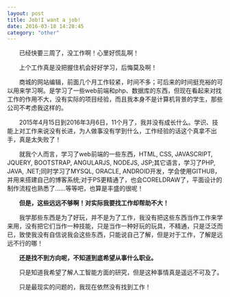 ```yaml
---
layout: post
title: Job!I want a job!
date: 2016-03-18 14:28:45
category: "other"
---
```


　　已经快要三周了，没工作啊！心里好慌乱啊！

　　上个工作真是没把握住机会好好学习，后悔莫及啊！

　　商城的网站编辑，前面几个月工作较紧，时间不多；可后来的时间挺充裕的可以用来学习啊。是学习了一些web前端和php、数据库的东西，但现在看起来对找工作的作用不大，没有实际的项目经验，而且我本身不是计算机背景的学生，那些公司不考虑我这样的。

　　2015年4月15日到2016年3月6日，11个月了，我并没有成长什么。学识、技能上对工作来说没有长进，为人做事没有学到什么，工作经验的话这个真拿不出手，真是太失败了！

　　就我个人而言，学习了web前端的一些东西，HTML, CSS, JAVASCRIPT, JQUERY, BOOTSTRAP, ANGULARJS, NODEJS, JSP;其它语言，学习了PHP, JAVA, .NET;同时学习了MYSQL, ORACLE, ANDROID开发，学会使用GITHUB，并用来搭建自己的博客系统;对于PS更精通了，也会CORELDRAW了，平面设计的制作流程也熟悉了……等等吧，也算是丰盛的很呢！

　　**但是，这些远远不够啊！对实际我要找工作却帮助不大！**

　　我学那些东西是为了好玩，并不是为了工作，我没有把这些东西当作工作来学来用，没有把它们当作一种技能，只是当作一种好玩的玩具，不精通，只是泛泛而已，致使我没有自信说我会这些东西，只能说自己了解，但是对于工作，了解是远远不行的哪！

　　**还是找不到方向呢，不知道到底希望从事什么职业。**

　　只是知道我希望了解人工智能方面的研究，但是这种事情真是遥远不可及了。

　　只是最现实的问题的，我现在依然没有找到工作！